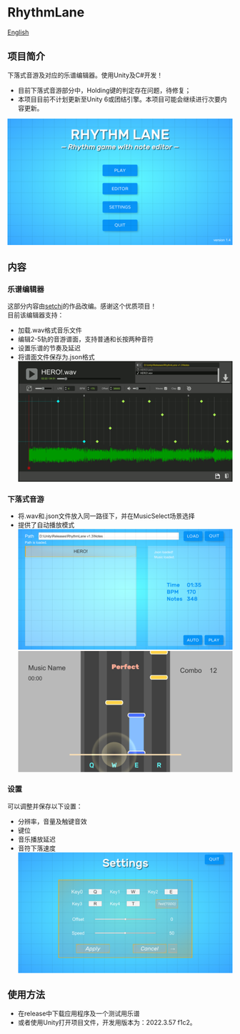 # RhythmLane
[English](README.md)  
## 项目简介
下落式音游及对应的乐谱编辑器。使用Unity及C#开发！  
* 目前下落式音游部分中，Holding键的判定存在问题，待修复；  
* 本项目目前不计划更新至Unity 6或团结引擎。本项目可能会继续进行次要内容更新。
    
![Main menu](screenshots/menu.png)

## 内容
### 乐谱编辑器
这部分内容由[setchi](https://github.com/setchi/NoteEditor)的作品改编。感谢这个优质项目！  
目前该编辑器支持：    
* 加载.wav格式音乐文件
* 编辑2-5轨的音游谱面，支持普通和长按两种音符
* 设置乐谱的节奏及延迟
* 将谱面文件保存为.json格式      
![Editor](screenshots/editor.png)  

### 下落式音游
* 将.wav和.json文件放入同一路径下，并在MusicSelect场景选择   
* 提供了自动播放模式    
![Music select](screenshots/select.png)  
![Game play](screenshots/game.png)  

### 设置
可以调整并保存以下设置：
* 分辨率，音量及触键音效
* 键位
* 音乐播放延迟
* 音符下落速度
![Settings](screenshots/settings.png)

## 使用方法
* 在release中下载应用程序及一个测试用乐谱  
* 或者使用Unity打开项目文件，开发用版本为：2022.3.57 f1c2。 

